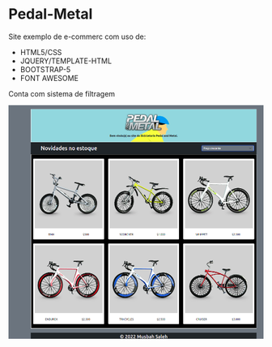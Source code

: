 # Pedal-Metal

Site exemplo de e-commerc com uso de:

- HTML5/CSS
- JQUERY/TEMPLATE-HTML
- BOOTSTRAP-5
- FONT AWESOME

Conta com sistema de filtragem

![This is an image](https://github.com/GabrielMusbah/Pedal-Metal/blob/master/pedalmetal.png)
